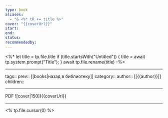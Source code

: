 ```yaml
---
type: book
aliases:
  - "& <%* tR += title %>"
cover: "{{coverUrl}}"
start: 
end: 
status: 
recommendedby:
---
```


<%*
let title = tp.file.title
if (title.startsWith("Untitled")) {
title = await tp.system.prompt("Title");
}
await tp.file.rename(title)
-%>

___
tags::
prev:: [[books|назад в библиотеку]]
category::
author:: [[{{author}}]]
children::
___
PDF
![cover|150]({{coverUrl}}
___
<% tp.file.cursor(0) %>

